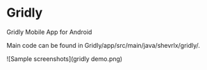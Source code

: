 # Gridly

Gridly Mobile App for Android

Main code can be found in Gridly/app/src/main/java/shevrlx/gridly/.

![Sample screenshots](gridly demo.png)
